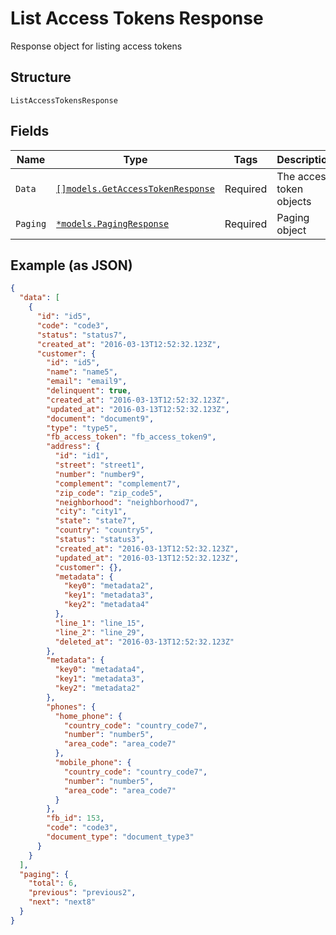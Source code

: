 
# List Access Tokens Response

Response object for listing access tokens

## Structure

`ListAccessTokensResponse`

## Fields

| Name | Type | Tags | Description |
|  --- | --- | --- | --- |
| `Data` | [`[]models.GetAccessTokenResponse`](../../doc/models/get-access-token-response.md) | Required | The access token objects |
| `Paging` | [`*models.PagingResponse`](../../doc/models/paging-response.md) | Required | Paging object |

## Example (as JSON)

```json
{
  "data": [
    {
      "id": "id5",
      "code": "code3",
      "status": "status7",
      "created_at": "2016-03-13T12:52:32.123Z",
      "customer": {
        "id": "id5",
        "name": "name5",
        "email": "email9",
        "delinquent": true,
        "created_at": "2016-03-13T12:52:32.123Z",
        "updated_at": "2016-03-13T12:52:32.123Z",
        "document": "document9",
        "type": "type5",
        "fb_access_token": "fb_access_token9",
        "address": {
          "id": "id1",
          "street": "street1",
          "number": "number9",
          "complement": "complement7",
          "zip_code": "zip_code5",
          "neighborhood": "neighborhood7",
          "city": "city1",
          "state": "state7",
          "country": "country5",
          "status": "status3",
          "created_at": "2016-03-13T12:52:32.123Z",
          "updated_at": "2016-03-13T12:52:32.123Z",
          "customer": {},
          "metadata": {
            "key0": "metadata2",
            "key1": "metadata3",
            "key2": "metadata4"
          },
          "line_1": "line_15",
          "line_2": "line_29",
          "deleted_at": "2016-03-13T12:52:32.123Z"
        },
        "metadata": {
          "key0": "metadata4",
          "key1": "metadata3",
          "key2": "metadata2"
        },
        "phones": {
          "home_phone": {
            "country_code": "country_code7",
            "number": "number5",
            "area_code": "area_code7"
          },
          "mobile_phone": {
            "country_code": "country_code7",
            "number": "number5",
            "area_code": "area_code7"
          }
        },
        "fb_id": 153,
        "code": "code3",
        "document_type": "document_type3"
      }
    }
  ],
  "paging": {
    "total": 6,
    "previous": "previous2",
    "next": "next8"
  }
}
```

